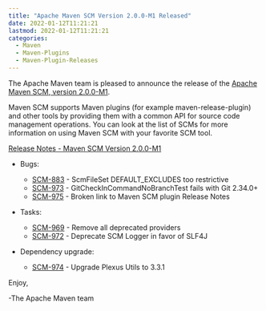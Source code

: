 ```yaml
---
title: "Apache Maven SCM Version 2.0.0-M1 Released"
date: 2022-01-12T11:21:21
lastmod: 2022-01-12T11:21:21
categories:
  - Maven
  - Maven-Plugins
  - Maven-Plugin-Releases
---
```

The Apache Maven team is pleased to announce the release of the 
[Apache Maven SCM, version 2.0.0-M1](https://maven.apache.org/scm/).

Maven SCM supports Maven plugins (for example maven-release-plugin) and other tools by providing
them with a common API for source code management operations. You can look at the list of SCMs for
more information on using Maven SCM with your favorite SCM tool.

<!-- more -->

[Release Notes - Maven SCM Version 2.0.0-M1](https://issues.apache.org/jira/secure/ReleaseNote.jspa?projectId=12317828&version=12350622)

* Bugs:
 
  * [SCM-883](https://issues.apache.org/jira/browse/SCM-883) - ScmFileSet DEFAULT_EXCLUDES too restrictive
  * [SCM-973](https://issues.apache.org/jira/browse/SCM-973) - GitCheckInCommandNoBranchTest fails with Git 2.34.0+
  * [SCM-975](https://issues.apache.org/jira/browse/SCM-975) - Broken link to Maven SCM plugin Release Notes

* Tasks:
 
  * [SCM-969](https://issues.apache.org/jira/browse/SCM-969) - Remove all deprecated providers
  * [SCM-972](https://issues.apache.org/jira/browse/SCM-972) - Deprecate SCM Logger in favor of SLF4J

* Dependency upgrade:
 
  * [SCM-974](https://issues.apache.org/jira/browse/SCM-974) - Upgrade Plexus Utils to 3.3.1



Enjoy,

-The Apache Maven team
